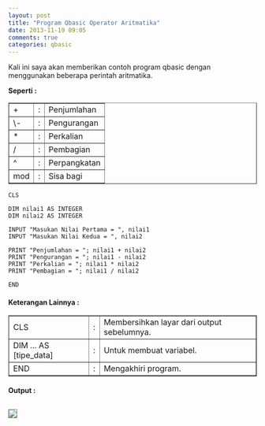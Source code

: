 ```yaml
---
layout: post
title: "Program Qbasic Operator Aritmatika"
date: 2013-11-19 09:05
comments: true
categories: qbasic
---
```


Kali ini saya akan memberikan contoh program qbasic dengan menggunakan beberapa perintah aritmatika.

<!-- more -->

<b>Seperti :</b>

<table border=1>
	<tr>
		<td>+</td>
		<td><center>:</center></td>
		<td>Penjumlahan</td>
	</tr>
	<tr>
		<td>\-</td>
		<td><center>:</center></td>
		<td>Pengurangan</td>
	</tr>
	<tr>
		<td>*</td>
		<td><center>:</center></td>
		<td>Perkalian</td>
	</tr>
	<tr>
		<td>/</td>
		<td><center>:</center></td>
		<td>Pembagian</td>
	</tr>
	<tr>
		<td>^</td>
		<td><center>:</center></td>
		<td>Perpangkatan</td>
	</tr>
	<tr>
		<td>mod</td>
		<td><center>:</center></td>
		<td>Sisa bagi</td>
	</tr>
</table>

<!-- more -->

```vbnet
CLS

DIM nilai1 AS INTEGER
DIM nilai2 AS INTEGER

INPUT "Masukan Nilai Pertama = ", nilai1
INPUT "Masukan Nilai Kedua = ", nilai2

PRINT "Penjumlahan = "; nilai1 + nilai2
PRINT "Pengurangan = "; nilai1 - nilai2
PRINT "Perkalian = "; nilai1 * nilai2
PRINT "Pembagian = "; nilai1 / nilai2

END
```

#### Keterangan Lainnya :
<table border=1>
	<tr>
		<td>CLS</td>
		<td>:</td>
		<td>Membersihkan layar dari output sebelumnya.</td>
	</tr>
	<tr>
		<td>DIM ... AS [tipe_data]</td>
		<td>:</td>
		<td>Untuk membuat variabel.</td>
	</tr>
	<tr>
		<td>END</td>
		<td>:</td>
		<td>Mengakhiri program.</td>
	</tr>
</table> 

#### Output :
<img src="{{root_url}}/images/blog/qbasic/qbasic-output2.png" style="border:1px solid grey;margin-top:0.8em">

